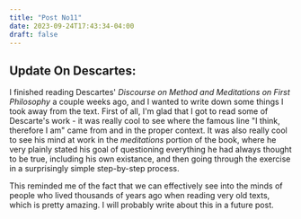 ```yaml
---
title: "Post No11"
date: 2023-09-24T17:43:34-04:00
draft: false
---
```


## Update On Descartes:

I finished reading Descartes' *Discourse on Method and Meditations on First Philosophy* a couple weeks ago, and I wanted to write down some things I took away from the text. First of all, I'm glad that I got to read some of Descarte's work - it was really cool to see where the famous line "I think, therefore I am" came from and in the proper context. It was also really cool to see his mind at work in the *meditations* portion of the book, where he very plainly stated his goal of questioning everything he had always thought to be true, including his own existance, and then going through the exercise in a surprisingly simple step-by-step process.

This reminded me of the fact that we can effectively see into the minds of people who lived thousands of years ago when reading very old texts, which is pretty amazing. I will probably write about this in a future post.




